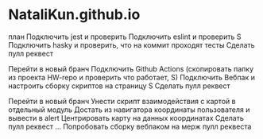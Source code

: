 # NataliKun.github.io
план 
Подключить jest и проверить
Подключить eslint и проверить S
Подключить hasky и проверить, что на коммит проходят тесты
Сделать пулл реквест

Перейти в новый бранч
Подключить Github Actions (скопировать папку из проекта HW-repo и проверить что работает, S)
Подключить Вебпак и настроить сборку скриптов на страницу S
Сделать пулл реквест

Перейти в новый бранч
Унести скрипт взаимодействия с картой в отдельный модуль
Достать из навигатора координаты пользователя и вывести в alert 
Центрировать карту на данных координатах
Сделать пулл реквест
...
Попробовать сборку вебпаком на мерж пулл реквеста   